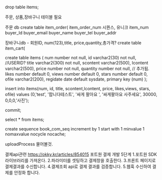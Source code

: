 drop table items;

주문, 상품,장바구니 테이블 필요

주문 db
create table item_order(
	item_order_num 시퀀스, 유니크 
	item_num
	buyer_Id
	buyer_email
	buyer_name
	buyer_tel
	buyer_addr
	
장바구니db - 회원ID, num(123),title, price,quantity,총가격?
create table item_cart(
	

create table items (
    num number not null,
    id varchar2(30) not null, //USERID?
    title varchar2(300) not null,
    scontent varchar2(500),
    lcontent varchar2(500),
    price number not null,
    quantity number not null, // 추가됨.
    likes number  default 0,
    views number default 0,
    stars number default 0,
    ofile varchar2(200),
    regidate date default sysdate,
    primary key (num)
);

insert into items(num, id, title, scontent,lcontent, price, likes,views, stars,
ofile) values (0,'test', '팝니다테스트', '싸게 팔아요 ', '싸게팔아요 사주세요', 30000,
0,0,0,'사진');

commit;

select * from items;

create sequence book_com_seq
increment by 1
start with 1
minvalue 1
nomaxvalue
nocycle
nocache;

uploadProcess 물어볼것.

결제api관련
https://okky.kr/articles/854015
포트원
결제 개발 5단계
1.포트원 SDK라이브러리를 가져온다.
2.파라미터를 셋팅하고 결제창을 호출한다.
3.프론트 페이지로 결제결과를 수신합니다.
4.결제조회 api로 결제 결과를 검증합니다.
5.웹훅 수신하여 결제를 안정화 합니다.
